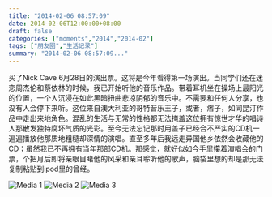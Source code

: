 ```yaml
---
title: "2014-02-06 08:57:09"
date: 2014-02-06T12:00:00+08:00
draft: false
categories: ["moments","2014","2014-02"]
tags: ["朋友圈","生活记录"]
summary: "2014-02-06 08:57:09..."
---
```


买了Nick Cave 6月28日的演出票。这将是今年看得第一场演出。当同学们还在迷恋周杰伦和蔡依林的时候，我已开始听他的音乐作品。带着耳机坐在操场上最阳光的位置，一个人沉浸在如此黑暗扭曲悲凉阴郁的音乐中。不需要和任何人分享，也没有人会停下来听。这位来自澳大利亚的哥特音乐王子，或者，痞子，如同昆汀作品中走出来地角色。混乱的生活与无常的性格都无法掩盖这位拥有惊世才华的唱诗人那散发独特腐坏气质的光彩。至今无法忘记那时用盖子已经合不严实的CD机一遍遍播放他那质地粗糙却深情的演唱。直至多年后我远走异国他乡依然会收藏他的CD；虽然我已不再拥有当年那部CD机。那感觉，就好似如今手里攥着演唱会的门票，个把月后即将亲眼目睹他的风采和亲耳聆听他的歌声，脑袋里想的却是那无法复制粘贴到ipod里的曾经。

![Media 1](/Moments/photos/2014-02-06/201402060857090.jpg)
![Media 2](/Moments/photos/2014-02-06/201402060857091.jpg)
![Media 3](/Moments/photos/2014-02-06/201402060857092.jpg)
